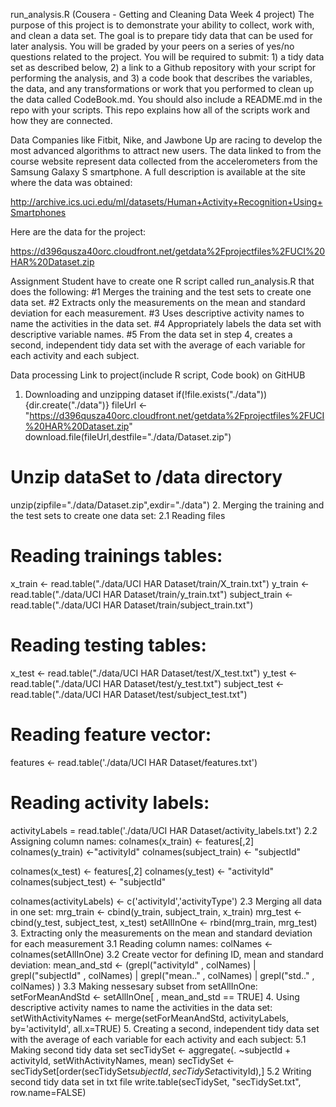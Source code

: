 run_analysis.R (Cousera -  Getting and Cleaning Data Week 4 project)
The purpose of this project is to demonstrate your ability to collect, work with, and clean a data set. The goal is to prepare tidy data that can be used for later analysis. You will be graded by your peers on a series of yes/no questions related to the project. You will be required to submit: 1) a tidy data set as described below, 2) a link to a Github repository with your script for performing the analysis, and 3) a code book that describes the variables, the data, and any transformations or work that you performed to clean up the data called CodeBook.md. You should also include a README.md in the repo with your scripts. This repo explains how all of the scripts work and how they are connected.

Data
Companies like Fitbit, Nike, and Jawbone Up are racing to develop the most advanced algorithms to attract new users. The data linked to from the course website represent data collected from the accelerometers from the Samsung Galaxy S smartphone. A full description is available at the site where the data was obtained:

http://archive.ics.uci.edu/ml/datasets/Human+Activity+Recognition+Using+Smartphones

Here are the data for the project:

https://d396qusza40orc.cloudfront.net/getdata%2Fprojectfiles%2FUCI%20HAR%20Dataset.zip

Assignment
Student have to create one R script called run_analysis.R that does the following:
#1 Merges the training and the test sets to create one data set.
#2 Extracts only the measurements on the mean and standard deviation for each measurement.
#3 Uses descriptive activity names to name the activities in the data set.
#4 Appropriately labels the data set with descriptive variable names.
#5 From the data set in step 4, creates a second, independent tidy data set with the average of each variable for each activity and each subject.

Data processing
Link to project(include R script, Code book) on GitHUB

1. Downloading and unzipping dataset
if(!file.exists("./data")){dir.create("./data")}
fileUrl <- "https://d396qusza40orc.cloudfront.net/getdata%2Fprojectfiles%2FUCI%20HAR%20Dataset.zip"
download.file(fileUrl,destfile="./data/Dataset.zip")

# Unzip dataSet to /data directory
unzip(zipfile="./data/Dataset.zip",exdir="./data")
2. Merging the training and the test sets to create one data set:
2.1 Reading files
# Reading trainings tables:
x_train <- read.table("./data/UCI HAR Dataset/train/X_train.txt")
y_train <- read.table("./data/UCI HAR Dataset/train/y_train.txt")
subject_train <- read.table("./data/UCI HAR Dataset/train/subject_train.txt")

# Reading testing tables:
x_test <- read.table("./data/UCI HAR Dataset/test/X_test.txt")
y_test <- read.table("./data/UCI HAR Dataset/test/y_test.txt")
subject_test <- read.table("./data/UCI HAR Dataset/test/subject_test.txt")

# Reading feature vector:
features <- read.table('./data/UCI HAR Dataset/features.txt')

# Reading activity labels:
activityLabels = read.table('./data/UCI HAR Dataset/activity_labels.txt')
2.2 Assigning column names:
colnames(x_train) <- features[,2] 
colnames(y_train) <-"activityId"
colnames(subject_train) <- "subjectId"
      
colnames(x_test) <- features[,2] 
colnames(y_test) <- "activityId"
colnames(subject_test) <- "subjectId"
      
colnames(activityLabels) <- c('activityId','activityType')
2.3 Merging all data in one set:
mrg_train <- cbind(y_train, subject_train, x_train)
mrg_test <- cbind(y_test, subject_test, x_test)
setAllInOne <- rbind(mrg_train, mrg_test)
3. Extracting only the measurements on the mean and standard deviation for each measurement
3.1 Reading column names:
colNames <- colnames(setAllInOne)
3.2 Create vector for defining ID, mean and standard deviation:
mean_and_std <- (grepl("activityId" , colNames) | 
                 grepl("subjectId" , colNames) | 
                 grepl("mean.." , colNames) | 
                 grepl("std.." , colNames) 
                 )
3.3 Making nessesary subset from setAllInOne:
setForMeanAndStd <- setAllInOne[ , mean_and_std == TRUE]
4. Using descriptive activity names to name the activities in the data set:
setWithActivityNames <- merge(setForMeanAndStd, activityLabels,
                              by='activityId',
                              all.x=TRUE)
5. Creating a second, independent tidy data set with the average of each variable for each activity and each subject:
5.1 Making second tidy data set
secTidySet <- aggregate(. ~subjectId + activityId, setWithActivityNames, mean)
secTidySet <- secTidySet[order(secTidySet$subjectId, secTidySet$activityId),]
5.2 Writing second tidy data set in txt file
write.table(secTidySet, "secTidySet.txt", row.name=FALSE)
